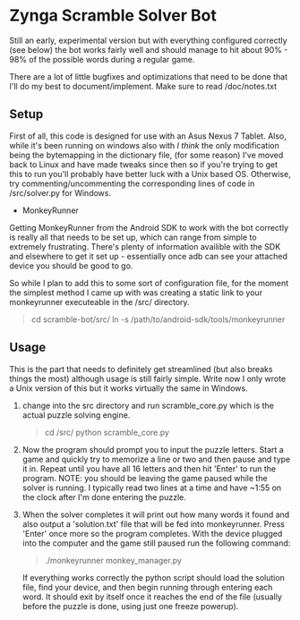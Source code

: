 Zynga Scramble Solver Bot
=========================
Still an early, experimental version but with everything configured correctly
(see below) the bot works fairly well and should manage to hit about 90% - 98% 
of the possible words during a regular game. 

There are a lot of little bugfixes and optimizations that need to be done that
I'll do my best to document/implement. Make sure to read /doc/notes.txt 


Setup
-----
First of all, this code is designed for use with an Asus Nexus 7 Tablet. Also, 
while it's been running on windows also with *I think* the only modification 
being the bytemapping in the dictionary file, (for some reason) I've moved back
to Linux and have made tweaks since then so if you're trying to get this to run
you'll probably have better luck with a Unix based OS. Otherwise, try 
commenting/uncommenting the corresponding lines of code in /src/solver.py for
Windows.

- MonkeyRunner

Getting MonkeyRunner from the Android SDK to work with the bot correctly is
really all that needs to be set up, which can range from simple to extremely
frustrating. There's plenty of information availible with the SDK and elsewhere 
to get it set up - essentially once adb can see your attached device you should 
be good to go.

So while I plan to add this to some sort of configuration file, for the moment 
the simplest method I came up with was creating a static link to your
monkeyrunner executeable in the /src/ directory.

> cd scramble-bot/src/
> ln -s /path/to/android-sdk/tools/monkeyrunner


Usage
-----
This is the part that needs to definitely get streamlined (but also breaks 
things the most) although usage is still fairly simple. Write now I only wrote
a Unix version of this but it works virtually the same in Windows.

1. change into the src directory and run scramble_core.py which is the actual 
   puzzle solving engine.
   
   > cd /src/
   > python scramble_core.py
   
2. Now the program should prompt you to input the puzzle letters. Start a game 
   and quickly try to memorize a line or two and then pause and type it in. 
   Repeat until you have all 16 letters and then hit 'Enter' to run the 
   program. NOTE: you should be leaving the game paused while the solver is 
   running. I typically read two lines at a time and have ~1:55 on the clock 
   after I'm done entering the puzzle.

3. When the solver completes it will print out how many words it found and also
   output a 'solution.txt' file that will be fed into monkeyrunner. Press 
   'Enter' once more so the program completes. With the device plugged into the 
   computer and the game still paused run the following command:
   
   > ./monkeyrunner monkey_manager.py
   
   If everything works correctly the python script should load the solution 
   file, find your device, and then begin running through entering each word. It
   should exit by itself once it reaches the end of the file (usually before the
   puzzle is done, using just one freeze powerup).
